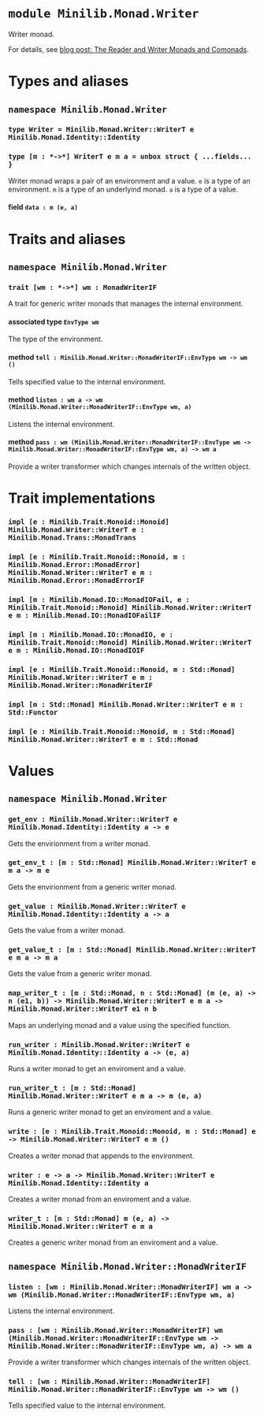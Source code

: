 # `module Minilib.Monad.Writer`

Writer monad.

For details, see [blog post: The Reader and Writer Monads and Comonads](https://www.olivierverdier.com/posts/2014/12/31/reader-writer-monad-comonad/).

# Types and aliases

## `namespace Minilib.Monad.Writer`

### `type Writer = Minilib.Monad.Writer::WriterT e Minilib.Monad.Identity::Identity`

### `type [m : *->*] WriterT e m a = unbox struct { ...fields... }`

Writer monad wraps a pair of an environment and a value.
`e` is a type of an environment.
`m` is a type of an underlyind monad.
`a` is a type of a value.

#### field `data : m (e, a)`

# Traits and aliases

## `namespace Minilib.Monad.Writer`

### `trait [wm : *->*] wm : MonadWriterIF`

A trait for generic writer monads that manages the internal environment.

#### associated type `EnvType wm`

The type of the environment.

#### method `tell : Minilib.Monad.Writer::MonadWriterIF::EnvType wm -> wm ()`

Tells specified value to the internal environment.

#### method `listen : wm a -> wm (Minilib.Monad.Writer::MonadWriterIF::EnvType wm, a)`

Listens the internal environment.

#### method `pass : wm (Minilib.Monad.Writer::MonadWriterIF::EnvType wm -> Minilib.Monad.Writer::MonadWriterIF::EnvType wm, a) -> wm a`

Provide a writer transformer which changes internals of the written object.

# Trait implementations

### `impl [e : Minilib.Trait.Monoid::Monoid] Minilib.Monad.Writer::WriterT e : Minilib.Monad.Trans::MonadTrans`

### `impl [e : Minilib.Trait.Monoid::Monoid, m : Minilib.Monad.Error::MonadError] Minilib.Monad.Writer::WriterT e m : Minilib.Monad.Error::MonadErrorIF`

### `impl [m : Minilib.Monad.IO::MonadIOFail, e : Minilib.Trait.Monoid::Monoid] Minilib.Monad.Writer::WriterT e m : Minilib.Monad.IO::MonadIOFailIF`

### `impl [m : Minilib.Monad.IO::MonadIO, e : Minilib.Trait.Monoid::Monoid] Minilib.Monad.Writer::WriterT e m : Minilib.Monad.IO::MonadIOIF`

### `impl [e : Minilib.Trait.Monoid::Monoid, m : Std::Monad] Minilib.Monad.Writer::WriterT e m : Minilib.Monad.Writer::MonadWriterIF`

### `impl [m : Std::Monad] Minilib.Monad.Writer::WriterT e m : Std::Functor`

### `impl [e : Minilib.Trait.Monoid::Monoid, m : Std::Monad] Minilib.Monad.Writer::WriterT e m : Std::Monad`

# Values

## `namespace Minilib.Monad.Writer`

### `get_env : Minilib.Monad.Writer::WriterT e Minilib.Monad.Identity::Identity a -> e`

Gets the envirionment from a writer monad.

### `get_env_t : [m : Std::Monad] Minilib.Monad.Writer::WriterT e m a -> m e`

Gets the envirionment from a generic writer monad.

### `get_value : Minilib.Monad.Writer::WriterT e Minilib.Monad.Identity::Identity a -> a`

Gets the value from a writer monad.

### `get_value_t : [m : Std::Monad] Minilib.Monad.Writer::WriterT e m a -> m a`

Gets the value from a generic writer monad.

### `map_writer_t : [m : Std::Monad, n : Std::Monad] (m (e, a) -> n (e1, b)) -> Minilib.Monad.Writer::WriterT e m a -> Minilib.Monad.Writer::WriterT e1 n b`

Maps an underlying monad and a value using the specified function.

### `run_writer : Minilib.Monad.Writer::WriterT e Minilib.Monad.Identity::Identity a -> (e, a)`

Runs a writer monad to get an enviroment and a value.

### `run_writer_t : [m : Std::Monad] Minilib.Monad.Writer::WriterT e m a -> m (e, a)`

Runs a generic writer monad to get an enviroment and a value.

### `write : [e : Minilib.Trait.Monoid::Monoid, m : Std::Monad] e -> Minilib.Monad.Writer::WriterT e m ()`

Creates a writer monad that appends to the environment.

### `writer : e -> a -> Minilib.Monad.Writer::WriterT e Minilib.Monad.Identity::Identity a`

Creates a writer monad from an enviroment and a value.

### `writer_t : [m : Std::Monad] m (e, a) -> Minilib.Monad.Writer::WriterT e m a`

Creates a generic writer monad from an enviroment and a value.

## `namespace Minilib.Monad.Writer::MonadWriterIF`

### `listen : [wm : Minilib.Monad.Writer::MonadWriterIF] wm a -> wm (Minilib.Monad.Writer::MonadWriterIF::EnvType wm, a)`

Listens the internal environment.

### `pass : [wm : Minilib.Monad.Writer::MonadWriterIF] wm (Minilib.Monad.Writer::MonadWriterIF::EnvType wm -> Minilib.Monad.Writer::MonadWriterIF::EnvType wm, a) -> wm a`

Provide a writer transformer which changes internals of the written object.

### `tell : [wm : Minilib.Monad.Writer::MonadWriterIF] Minilib.Monad.Writer::MonadWriterIF::EnvType wm -> wm ()`

Tells specified value to the internal environment.